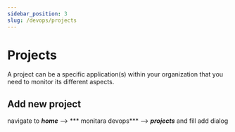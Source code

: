 ```yaml
---
sidebar_position: 3
slug: /devops/projects
---
```


# Projects

A project can be a specific application(s) within your organization that you need to monitor its different aspects.

## Add new project

navigate to ***home*** --> *** monitara devops*** --> ***projects*** and fill add dialog 
